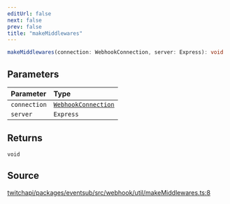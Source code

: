 ```yaml
---
editUrl: false
next: false
prev: false
title: "makeMiddlewares"
---
```


```ts
makeMiddlewares(connection: WebhookConnection, server: Express): void
```

## Parameters

| Parameter | Type |
| :------ | :------ |
| `connection` | [`WebhookConnection`](../classes/WebhookConnection.md) |
| `server` | `Express` |

## Returns

`void`

## Source

[twitchapi/packages/eventsub/src/webhook/util/makeMiddlewares.ts:8](https://github.com/pablornc/twitchapi//blob/f8a75ccd701e54db4c91e2b0128974da23f25d14/packages/eventsub/src/webhook/util/makeMiddlewares.ts#L8)
